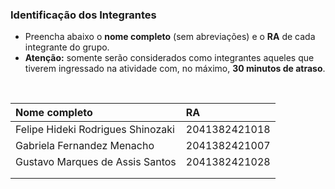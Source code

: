 
### Identificação dos Integrantes

- Preencha abaixo o **nome completo** (sem abreviações) e o **RA** de cada integrante do grupo.
- **Atenção:** somente serão considerados como integrantes aqueles que tiverem ingressado na atividade com, no máximo, **30 minutos de atraso**.

<br>

| Nome completo | RA |
|:--------------|:---|
|Felipe Hideki Rodrigues Shinozaki    |2041382421018|     |
|Gabriela Fernandez Menacho           |2041382421007|
|Gustavo Marques de Assis Santos      |2041382421028|
|                |     |
|                |     |
